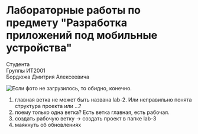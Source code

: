 # Лабораторные работы по предмету "Разработка приложений под мобильные устройства"

Студента  
Группы ИТ2001  
Бордюжа Дмитрия Алексеевича  

![Если фото не загрузилось, то обидно, конечно.](https://i.postimg.cc/P5wpyFsp/8ps18-Mr-NW9-Q.jpg)


1) главная ветка не может быть названа lab-2. Или неправильно понята структура проекта или ...?
2) поему только одна ветка? Есть ветка главная, есть рабочая.
3) создать рабочую ветку -> создать проект в папке lab-3
4) маякнуть об обновлениях

